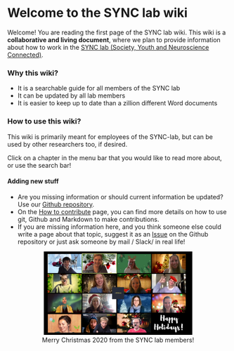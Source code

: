 # Welcome to the SYNC lab wiki



Welcome! You are reading the first page of the SYNC lab wiki. This wiki is a **collaborative and living document**, where we plan to provide information about how to work in the [SYNC lab (Society, Youth and Neuroscience Connected)](https://erasmus-synclab.nl/).



### Why this wiki?

- It is a searchable guide for all members of the SYNC lab 
- It can be updated by all lab members
- It is easier to keep up to date than a zillion different Word documents 


### How to use this wiki?

This wiki is primarily meant for employees of the SYNC-lab, but can be used by other researchers too, if desired.

Click on a chapter in the menu bar that you would like to read more about, or use the search bar!

#### Adding new stuff

- Are you missing information or should current information be updated? Use our [Github repository](https://github.com/eur-synclab/eur-synclab.github.io).
- On the [How to contribute](./about/contribute) page, you can find more details on how to use git, Github and Markdown to make contributions.
- If you are missing information here, and you think someone else could write a page about that topic, suggest it as an [Issue](https://github.com/eur-synclab/eur-synclab.github.io/issues) on the Github repository or just ask someone by mail / Slack/ in real life!



<p style="text-align:center"><figure style="text-align:center"><img src="./img/SYNC_kerst2020.png" alt="The SYNC lab at Christmas" style="zoom:33%;" /><figcaption style="text-align:center">Merry Christmas 2020 from the SYNC lab members!</figcaption></figure></p>

